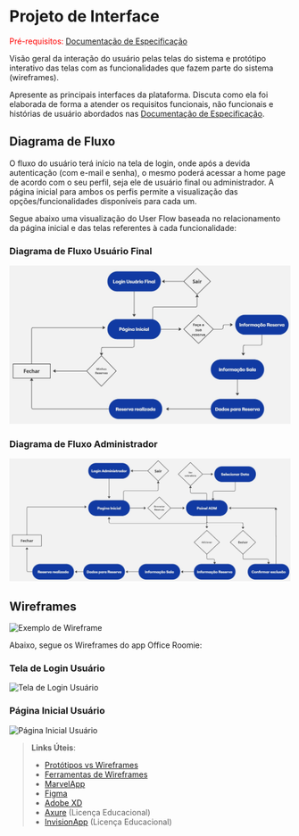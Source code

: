 
# Projeto de Interface

<span style="color:red">Pré-requisitos: <a href="2-Especificação do Projeto.md"> Documentação de Especificação</a></span>

Visão geral da interação do usuário pelas telas do sistema e protótipo interativo das telas com as funcionalidades que fazem parte do sistema (wireframes).

 Apresente as principais interfaces da plataforma. Discuta como ela foi elaborada de forma a atender os requisitos funcionais, não funcionais e histórias de usuário abordados nas <a href="2-Especificação do Projeto.md"> Documentação de Especificação</a>.

## Diagrama de Fluxo

O fluxo do usuário terá início na tela de login, onde após a devida autenticação (com e-mail e senha), o mesmo poderá acessar a home page de acordo com o seu perfil, seja ele de usuário final ou administrador. A página inicial para ambos os perfis permite a visualização das opções/funcionalidades disponíveis para cada um.

Segue abaixo uma visualização do User Flow baseada no relacionamento da página inicial e das telas referentes à cada funcionalidade:

### Diagrama de Fluxo Usuário Final
![Diagrama de Fluxo Usuário Final](img/diagramafluxoadmin.jpg)

### Diagrama de Fluxo Administrador
![Diagrama de Fluxo Admin](img/diagramafluxousuariofinal.jpg)

## Wireframes

![Exemplo de Wireframe](img/wireframe-example.png)

Abaixo, segue os Wireframes do app Office Roomie:

### Tela de Login Usuário

![Tela de Login Usuário](img\tela_login_usuario.png)

### Página Inicial Usuário

![Página Inicial Usuário](img\pagina_inicial_usuario.png)





 
> **Links Úteis**:
> - [Protótipos vs Wireframes](https://www.nngroup.com/videos/prototypes-vs-wireframes-ux-projects/)
> - [Ferramentas de Wireframes](https://rockcontent.com/blog/wireframes/)
> - [MarvelApp](https://marvelapp.com/developers/documentation/tutorials/)
> - [Figma](https://www.figma.com/)
> - [Adobe XD](https://www.adobe.com/br/products/xd.html#scroll)
> - [Axure](https://www.axure.com/edu) (Licença Educacional)
> - [InvisionApp](https://www.invisionapp.com/) (Licença Educacional)
